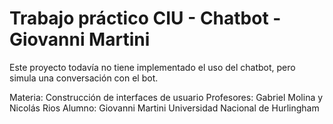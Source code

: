 # Trabajo práctico CIU - Chatbot - Giovanni Martini

Este proyecto todavía no tiene implementado el uso del chatbot, pero simula una conversación con el bot.

Materia: Construcción de interfaces de usuario
Profesores: Gabriel Molina y Nicolás Rios
Alumno: Giovanni Martini
Universidad Nacional de Hurlingham
